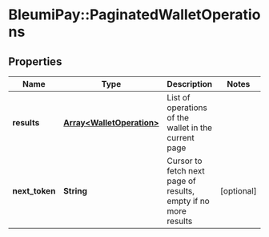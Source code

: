 # BleumiPay::PaginatedWalletOperations

## Properties

Name | Type | Description | Notes
------------ | ------------- | ------------- | -------------
**results** | [**Array&lt;WalletOperation&gt;**](WalletOperation.md) | List of operations of the wallet in the current page | 
**next_token** | **String** | Cursor to fetch next page of results, empty if no more results | [optional] 
